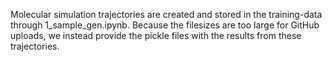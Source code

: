 Molecular simulation trajectories are created and stored in the training-data through 1_sample_gen.ipynb. Because the filesizes are too large for GitHub uploads, we instead provide the pickle files with the results from these trajectories.

